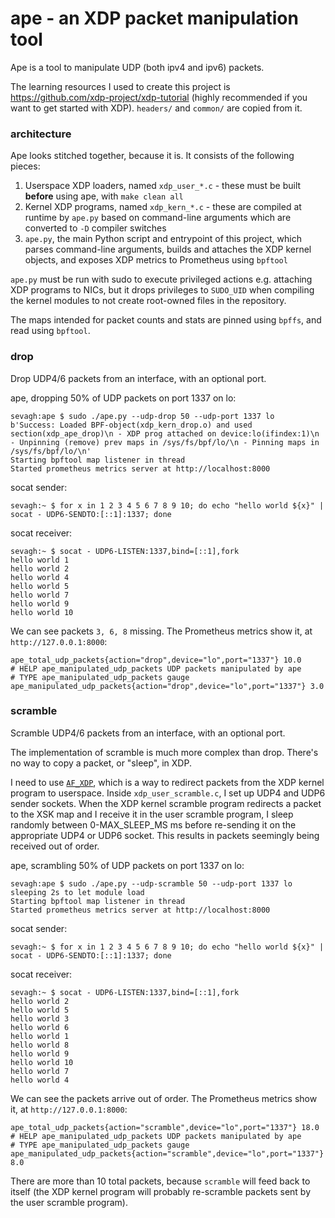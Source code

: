 # ape - an XDP packet manipulation tool

Ape is a tool to manipulate UDP (both ipv4 and ipv6) packets.

The learning resources I used to create this project is https://github.com/xdp-project/xdp-tutorial (highly recommended if you want to get started with XDP). `headers/` and `common/` are copied from it.

### architecture

Ape looks stitched together, because it is. It consists of the following pieces:

1. Userspace XDP loaders, named `xdp_user_*.c` - these must be built **before** using ape, with `make clean all`
2. Kernel XDP programs, named `xdp_kern_*.c` - these are compiled at runtime by `ape.py` based on command-line arguments which are converted to `-D` compiler switches
3. `ape.py`, the main Python script and entrypoint of this project, which parses command-line arguments, builds and attaches the XDP kernel objects, and exposes XDP metrics to Prometheus using `bpftool`

`ape.py` must be run with sudo to execute privileged actions e.g. attaching XDP programs to NICs, but it drops privileges to `SUDO_UID` when compiling the kernel modules to not create root-owned files in the repository.

The maps intended for packet counts and stats are pinned using `bpffs`, and read using `bpftool`.

### drop

Drop UDP4/6 packets from an interface, with an optional port.

ape, dropping 50% of UDP packets on port 1337 on lo:
```
sevagh:ape $ sudo ./ape.py --udp-drop 50 --udp-port 1337 lo
b'Success: Loaded BPF-object(xdp_kern_drop.o) and used section(xdp_ape_drop)\n - XDP prog attached on device:lo(ifindex:1)\n - Unpinning (remove) prev maps in /sys/fs/bpf/lo/\n - Pinning maps in /sys/fs/bpf/lo/\n'
Starting bpftool map listener in thread
Started prometheus metrics server at http://localhost:8000
```

socat sender:
```
sevagh:~ $ for x in 1 2 3 4 5 6 7 8 9 10; do echo "hello world ${x}" | socat - UDP6-SENDTO:[::1]:1337; done
```

socat receiver:
```
sevagh:~ $ socat - UDP6-LISTEN:1337,bind=[::1],fork
hello world 1
hello world 2
hello world 4
hello world 5
hello world 7
hello world 9
hello world 10
```

We can see packets `3, 6, 8` missing. The Prometheus metrics show it, at `http://127.0.0.1:8000`:

```
ape_total_udp_packets{action="drop",device="lo",port="1337"} 10.0
# HELP ape_manipulated_udp_packets UDP packets manipulated by ape
# TYPE ape_manipulated_udp_packets gauge
ape_manipulated_udp_packets{action="drop",device="lo",port="1337"} 3.0
```

### scramble

Scramble UDP4/6 packets from an interface, with an optional port.

The implementation of scramble is much more complex than drop. There's no way to copy a packet, or "sleep", in XDP.

I need to use [`AF_XDP`](https://www.kernel.org/doc/html/latest/networking/af_xdp.html), which is a way to redirect packets from the XDP kernel program to userspace. Inside `xdp_user_scramble.c`, I set up UDP4 and UDP6 sender sockets. When the XDP kernel scramble program redirects a packet to the XSK map and I receive it in the user scramble program, I sleep randomly between 0-MAX_SLEEP_MS ms before re-sending it on the appropriate UDP4 or UDP6 socket. This results in packets seemingly being received out of order.

ape, scrambling 50% of UDP packets on port 1337 on lo:
```
sevagh:ape $ sudo ./ape.py --udp-scramble 50 --udp-port 1337 lo
sleeping 2s to let module load
Starting bpftool map listener in thread
Started prometheus metrics server at http://localhost:8000
```

socat sender:
```
sevagh:~ $ for x in 1 2 3 4 5 6 7 8 9 10; do echo "hello world ${x}" | socat - UDP6-SENDTO:[::1]:1337; done
```

socat receiver:
```
sevagh:~ $ socat - UDP6-LISTEN:1337,bind=[::1],fork
hello world 2
hello world 5
hello world 3
hello world 6
hello world 1
hello world 8
hello world 9
hello world 10
hello world 7
hello world 4
```

We can see the packets arrive out of order. The Prometheus metrics show it, at `http://127.0.0.1:8000`:

```
ape_total_udp_packets{action="scramble",device="lo",port="1337"} 18.0
# HELP ape_manipulated_udp_packets UDP packets manipulated by ape
# TYPE ape_manipulated_udp_packets gauge
ape_manipulated_udp_packets{action="scramble",device="lo",port="1337"} 8.0
```

There are more than 10 total packets, because `scramble` will feed back to itself (the XDP kernel program will probably re-scramble packets sent by the user scramble program).
